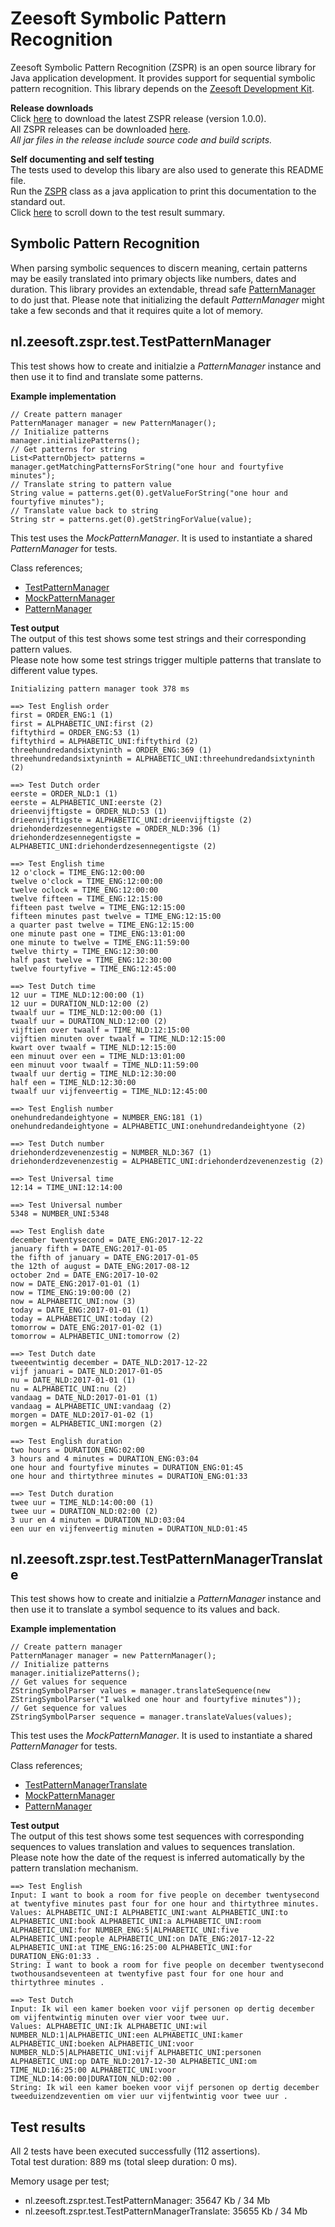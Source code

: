 Zeesoft Symbolic Pattern Recognition
====================================
Zeesoft Symbolic Pattern Recognition (ZSPR) is an open source library for Java application development.
It provides support for sequential symbolic pattern recognition.
This library depends on the [Zeesoft Development Kit](https://github.com/DyzLecticus/Zeesoft/tree/master/V3.0/ZDK/).  

**Release downloads**  
Click [here](https://github.com/DyzLecticus/Zeesoft/raw/master/V3.0/ZSPR/releases/zspr-1.0.0.zip) to download the latest ZSPR release (version 1.0.0).  
All ZSPR releases can be downloaded [here](https://github.com/DyzLecticus/Zeesoft/raw/master/V3.0/ZSPR/releases/).  
*All jar files in the release include source code and build scripts.*  

**Self documenting and self testing**  
The tests used to develop this libary are also used to generate this README file.  
Run the [ZSPR](https://github.com/DyzLecticus/Zeesoft/blob/master/V3.0/ZSPR/src/nl/zeesoft/zspr/test/ZSPR.java) class as a java application to print this documentation to the standard out.  
Click [here](#test-results) to scroll down to the test result summary.  

Symbolic Pattern Recognition
----------------------------
When parsing symbolic sequences to discern meaning, certain patterns may be easily translated into primary objects like numbers, dates and duration.
This library provides an extendable, thread safe [PatternManager](https://github.com/DyzLecticus/Zeesoft/blob/master/V3.0/ZSPR/src/nl/zeesoft/zspr/pattern/PatternManager.java) to do just that.
Please note that initializing the default *PatternManager* might take a few seconds and that it requires quite a lot of memory.

nl.zeesoft.zspr.test.TestPatternManager
---------------------------------------
This test shows how to create and initialzie a *PatternManager* instance and then use it to find and translate some patterns.

**Example implementation**  
~~~~
// Create pattern manager
PatternManager manager = new PatternManager();
// Initialize patterns
manager.initializePatterns();
// Get patterns for string
List<PatternObject> patterns = manager.getMatchingPatternsForString("one hour and fourtyfive minutes");
// Translate string to pattern value
String value = patterns.get(0).getValueForString("one hour and fourtyfive minutes");
// Translate value back to string
String str = patterns.get(0).getStringForValue(value);
~~~~

This test uses the *MockPatternManager*. It is used to instantiate a shared *PatternManager* for tests.

Class references;  
 * [TestPatternManager](https://github.com/DyzLecticus/Zeesoft/blob/master/V3.0/ZSPR/src/nl/zeesoft/zspr/test/TestPatternManager.java)
 * [MockPatternManager](https://github.com/DyzLecticus/Zeesoft/blob/master/V3.0/ZSPR/src/nl/zeesoft/zspr/test/MockPatternManager.java)
 * [PatternManager](https://github.com/DyzLecticus/Zeesoft/blob/master/V3.0/ZSPR/src/nl/zeesoft/zspr/pattern/PatternManager.java)

**Test output**  
The output of this test shows some test strings and their corresponding pattern values.  
Please note how some test strings trigger multiple patterns that translate to different value types.  
~~~~
Initializing pattern manager took 378 ms

==> Test English order
first = ORDER_ENG:1 (1)
first = ALPHABETIC_UNI:first (2)
fiftythird = ORDER_ENG:53 (1)
fiftythird = ALPHABETIC_UNI:fiftythird (2)
threehundredandsixtyninth = ORDER_ENG:369 (1)
threehundredandsixtyninth = ALPHABETIC_UNI:threehundredandsixtyninth (2)

==> Test Dutch order
eerste = ORDER_NLD:1 (1)
eerste = ALPHABETIC_UNI:eerste (2)
drieenvijftigste = ORDER_NLD:53 (1)
drieenvijftigste = ALPHABETIC_UNI:drieenvijftigste (2)
driehonderdzesennegentigste = ORDER_NLD:396 (1)
driehonderdzesennegentigste = ALPHABETIC_UNI:driehonderdzesennegentigste (2)

==> Test English time
12 o'clock = TIME_ENG:12:00:00
twelve o'clock = TIME_ENG:12:00:00
twelve oclock = TIME_ENG:12:00:00
twelve fifteen = TIME_ENG:12:15:00
fifteen past twelve = TIME_ENG:12:15:00
fifteen minutes past twelve = TIME_ENG:12:15:00
a quarter past twelve = TIME_ENG:12:15:00
one minute past one = TIME_ENG:13:01:00
one minute to twelve = TIME_ENG:11:59:00
twelve thirty = TIME_ENG:12:30:00
half past twelve = TIME_ENG:12:30:00
twelve fourtyfive = TIME_ENG:12:45:00

==> Test Dutch time
12 uur = TIME_NLD:12:00:00 (1)
12 uur = DURATION_NLD:12:00 (2)
twaalf uur = TIME_NLD:12:00:00 (1)
twaalf uur = DURATION_NLD:12:00 (2)
vijftien over twaalf = TIME_NLD:12:15:00
vijftien minuten over twaalf = TIME_NLD:12:15:00
kwart over twaalf = TIME_NLD:12:15:00
een minuut over een = TIME_NLD:13:01:00
een minuut voor twaalf = TIME_NLD:11:59:00
twaalf uur dertig = TIME_NLD:12:30:00
half een = TIME_NLD:12:30:00
twaalf uur vijfenveertig = TIME_NLD:12:45:00

==> Test English number
onehundredandeightyone = NUMBER_ENG:181 (1)
onehundredandeightyone = ALPHABETIC_UNI:onehundredandeightyone (2)

==> Test Dutch number
driehonderdzevenenzestig = NUMBER_NLD:367 (1)
driehonderdzevenenzestig = ALPHABETIC_UNI:driehonderdzevenenzestig (2)

==> Test Universal time
12:14 = TIME_UNI:12:14:00

==> Test Universal number
5348 = NUMBER_UNI:5348

==> Test English date
december twentysecond = DATE_ENG:2017-12-22
january fifth = DATE_ENG:2017-01-05
the fifth of january = DATE_ENG:2017-01-05
the 12th of august = DATE_ENG:2017-08-12
october 2nd = DATE_ENG:2017-10-02
now = DATE_ENG:2017-01-01 (1)
now = TIME_ENG:19:00:00 (2)
now = ALPHABETIC_UNI:now (3)
today = DATE_ENG:2017-01-01 (1)
today = ALPHABETIC_UNI:today (2)
tomorrow = DATE_ENG:2017-01-02 (1)
tomorrow = ALPHABETIC_UNI:tomorrow (2)

==> Test Dutch date
tweeentwintig december = DATE_NLD:2017-12-22
vijf januari = DATE_NLD:2017-01-05
nu = DATE_NLD:2017-01-01 (1)
nu = ALPHABETIC_UNI:nu (2)
vandaag = DATE_NLD:2017-01-01 (1)
vandaag = ALPHABETIC_UNI:vandaag (2)
morgen = DATE_NLD:2017-01-02 (1)
morgen = ALPHABETIC_UNI:morgen (2)

==> Test English duration
two hours = DURATION_ENG:02:00
3 hours and 4 minutes = DURATION_ENG:03:04
one hour and fourtyfive minutes = DURATION_ENG:01:45
one hour and thirtythree minutes = DURATION_ENG:01:33

==> Test Dutch duration
twee uur = TIME_NLD:14:00:00 (1)
twee uur = DURATION_NLD:02:00 (2)
3 uur en 4 minuten = DURATION_NLD:03:04
een uur en vijfenveertig minuten = DURATION_NLD:01:45
~~~~

nl.zeesoft.zspr.test.TestPatternManagerTranslate
------------------------------------------------
This test shows how to create and initialzie a *PatternManager* instance and then use it to translate a symbol sequence to its values and back.

**Example implementation**  
~~~~
// Create pattern manager
PatternManager manager = new PatternManager();
// Initialize patterns
manager.initializePatterns();
// Get values for sequence
ZStringSymbolParser values = manager.translateSequence(new ZStringSymbolParser("I walked one hour and fourtyfive minutes"));
// Get sequence for values
ZStringSymbolParser sequence = manager.translateValues(values);
~~~~

This test uses the *MockPatternManager*. It is used to instantiate a shared *PatternManager* for tests.

Class references;  
 * [TestPatternManagerTranslate](https://github.com/DyzLecticus/Zeesoft/blob/master/V3.0/ZSPR/src/nl/zeesoft/zspr/test/TestPatternManagerTranslate.java)
 * [MockPatternManager](https://github.com/DyzLecticus/Zeesoft/blob/master/V3.0/ZSPR/src/nl/zeesoft/zspr/test/MockPatternManager.java)
 * [PatternManager](https://github.com/DyzLecticus/Zeesoft/blob/master/V3.0/ZSPR/src/nl/zeesoft/zspr/pattern/PatternManager.java)

**Test output**  
The output of this test shows some test sequences with corresponding sequences to values translation and values to sequences translation.  
Please note how the date of the request is inferred automatically by the pattern translation mechanism.  
~~~~
==> Test English
Input: I want to book a room for five people on december twentysecond at twentyfive minutes past four for one hour and thirtythree minutes.
Values: ALPHABETIC_UNI:I ALPHABETIC_UNI:want ALPHABETIC_UNI:to ALPHABETIC_UNI:book ALPHABETIC_UNI:a ALPHABETIC_UNI:room ALPHABETIC_UNI:for NUMBER_ENG:5|ALPHABETIC_UNI:five ALPHABETIC_UNI:people ALPHABETIC_UNI:on DATE_ENG:2017-12-22 ALPHABETIC_UNI:at TIME_ENG:16:25:00 ALPHABETIC_UNI:for DURATION_ENG:01:33 .
String: I want to book a room for five people on december twentysecond twothousandseventeen at twentyfive past four for one hour and thirtythree minutes .

==> Test Dutch
Input: Ik wil een kamer boeken voor vijf personen op dertig december om vijfentwintig minuten over vier voor twee uur.
Values: ALPHABETIC_UNI:Ik ALPHABETIC_UNI:wil NUMBER_NLD:1|ALPHABETIC_UNI:een ALPHABETIC_UNI:kamer ALPHABETIC_UNI:boeken ALPHABETIC_UNI:voor NUMBER_NLD:5|ALPHABETIC_UNI:vijf ALPHABETIC_UNI:personen ALPHABETIC_UNI:op DATE_NLD:2017-12-30 ALPHABETIC_UNI:om TIME_NLD:16:25:00 ALPHABETIC_UNI:voor TIME_NLD:14:00:00|DURATION_NLD:02:00 .
String: Ik wil een kamer boeken voor vijf personen op dertig december tweeduizendzeventien om vier uur vijfentwintig voor twee uur .
~~~~

Test results
------------
All 2 tests have been executed successfully (112 assertions).  
Total test duration: 889 ms (total sleep duration: 0 ms).  

Memory usage per test;  
 * nl.zeesoft.zspr.test.TestPatternManager: 35647 Kb / 34 Mb
 * nl.zeesoft.zspr.test.TestPatternManagerTranslate: 35655 Kb / 34 Mb
